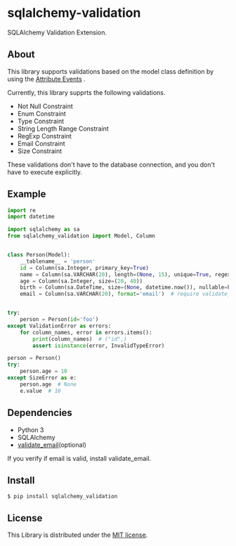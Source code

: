 # sqlalchemy-validation
SQLAlchemy Validation Extension.

## About

This library supports validations based on the model class definition by using the [Attribute Events](http://docs.sqlalchemy.org/en/latest/orm/events.html#attribute-events) .

Currently, this library supprts the following validations.

* Not Null Constraint
* Enum Constraint
* Type Constraint
* String Length Range Constraint
* RegExp Constraint
* Email Constraint
* Size Constraint

These validations don't have to the database connection,
and you don't have to execute explicitly.

## Example

```python
import re
import datetime

import sqlalchemy as sa
from sqlalchemy_validation import Model, Column


class Person(Model):
    __tablename__ = 'person'
    id = Column(sa.Integer, primary_key=True)
    name = Column(sa.VARCHAR(20), length=(None, 15), unique=True, regexp=re.compile(r'[a-z0-9]*'))
    age = Column(sa.Integer, size=(20, 40))
    birth = Column(sa.DateTime, size=(None, datetime.now()), nullable=False)
    email = Column(sa.VARCHAR(20), format='email')  # require validate_email


try:
    person = Person(id='foo')
except ValidationError as errors:
    for column_names, error in errors.items():
        print(column_names)  # ("id",)
        assert isinstance(error, InvalidTypeError)

person = Person()
try:
    person.age = 10
except SizeError as e:
    person.age  # None
    e.value  # 10
```

## Dependencies

* Python 3
* SQLAlchemy
* [validate_email](https://pypi.python.org/pypi/validate_email)(optional)

If you verify if email is valid, install validate_email.

## Install

```
$ pip install sqlalchemy_validation
```


## License

This Library is distributed under the [MIT license](LICENSE).
